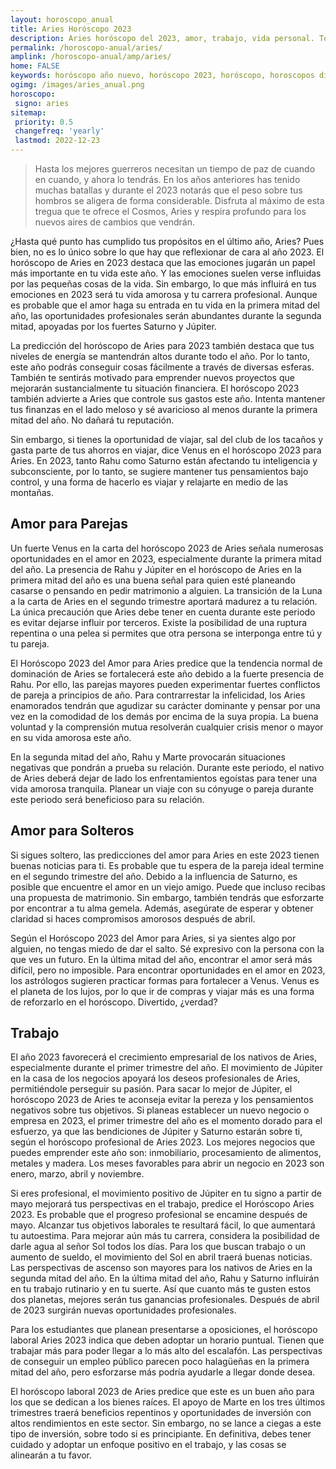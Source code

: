 ```yaml
---
layout: horoscopo_anual
title: Aries Horóscopo 2023 
description: Aries horóscopo del 2023, amor, trabajo, vida personal. Todas las predicciones para Aries 2023 gratis. Disfruta este año nuevo.
permalink: /horoscopo-anual/aries/
amplink: /horoscopo-anual/amp/aries/
home: FALSE
keywords: horóscopo año nuevo, horóscopo 2023, horóscopo, horoscopos diarios gratis del dia de hoy, horóscopo diario gratis,horóscopo ano nuevo 2023, horóscopo esperanza gracia, horoscopo Aries 2023, horoscop, horóscopos gratis, horoscopo Aries, horoscopo Aries 2023 gratis, Tarot, Astrologia, Zodíaco, Aries, horoscopo gratis,tarot en femenino,videncia gratuita,horoscopos gratuitos,horóscopos, astrologia,videncia gratis
ogimg: /images/aries_anual.png
horoscopo:
 signo: aries
sitemap:
 priority: 0.5
 changefreq: 'yearly'
 lastmod: 2022-12-23
---
```





> Hasta los mejores guerreros necesitan un tiempo de paz de cuando en cuando, y ahora lo tendrás. En los años anteriores has tenido muchas batallas y durante el 2023 notarás que el peso sobre tus hombros se aligera de forma considerable. Disfruta al máximo de esta tregua que te ofrece el Cosmos, Aries y respira profundo para los nuevos aires de cambios que vendrán.


¿Hasta qué punto has cumplido tus propósitos en el último año, Aries? Pues bien, no es lo único sobre lo que hay que reflexionar de cara al año 2023. El horóscopo de Aries en 2023 destaca que las emociones jugarán un papel más importante en tu vida este año. Y las emociones suelen verse influidas por las pequeñas cosas de la vida. Sin embargo, lo que más influirá en tus emociones en 2023 será tu vida amorosa y tu carrera profesional. Aunque es probable que el amor haga su entrada en tu vida en la primera mitad del año, las oportunidades profesionales serán abundantes durante la segunda mitad, apoyadas por los fuertes Saturno y Júpiter.

La predicción del horóscopo de Aries para 2023 también destaca que tus niveles de energía se mantendrán altos durante todo el año. Por lo tanto, este año podrás conseguir cosas fácilmente a través de diversas esferas. También te sentirás motivado para emprender nuevos proyectos que mejorarán sustancialmente tu situación financiera. El horóscopo 2023 también advierte a Aries que controle sus gastos este año. Intenta mantener tus finanzas en el lado meloso y sé avaricioso al menos durante la primera mitad del año. No dañará tu reputación.

Sin embargo, si tienes la oportunidad de viajar, sal del club de los tacaños y gasta parte de tus ahorros en viajar, dice Venus en el horóscopo 2023 para Aries. En 2023, tanto Rahu como Saturno están afectando tu inteligencia y subconsciente, por lo tanto, se sugiere mantener tus pensamientos bajo control, y una forma de hacerlo es viajar y relajarte en medio de las montañas.

## Amor para Parejas

Un fuerte Venus en la carta del horóscopo 2023 de Aries señala numerosas oportunidades en el amor en 2023, especialmente durante la primera mitad del año. La presencia de Rahu y Júpiter en el horóscopo de Aries en la primera mitad del año es una buena señal para quien esté planeando casarse o pensando en pedir matrimonio a alguien. La transición de la Luna a la carta de Aries en el segundo trimestre aportará madurez a tu relación. La única precaución que Aries debe tener en cuenta durante este periodo es evitar dejarse influir por terceros. Existe la posibilidad de una ruptura repentina o una pelea si permites que otra persona se interponga entre tú y tu pareja.

El Horóscopo 2023 del Amor para Aries predice que la tendencia normal de dominación de Aries se fortalecerá este año debido a la fuerte presencia de Rahu. Por ello, las parejas mayores pueden experimentar fuertes conflictos de pareja a principios de año. Para contrarrestar la infelicidad, los Aries enamorados tendrán que agudizar su carácter dominante y pensar por una vez en la comodidad de los demás por encima de la suya propia. La buena voluntad y la comprensión mutua resolverán cualquier crisis menor o mayor en su vida amorosa este año.

En la segunda mitad del año, Rahu y Marte provocarán situaciones negativas que pondrán a prueba su relación. Durante este periodo, el nativo de Aries deberá dejar de lado los enfrentamientos egoístas para tener una vida amorosa tranquila. Planear un viaje con su cónyuge o pareja durante este periodo será beneficioso para su relación.

## Amor para Solteros

Si sigues soltero, las predicciones del amor para Aries en este 2023 tienen buenas noticias para ti. Es probable que tu espera de la pareja ideal termine en el segundo trimestre del año. Debido a la influencia de Saturno, es posible que encuentre el amor en un viejo amigo. Puede que incluso recibas una propuesta de matrimonio. Sin embargo, también tendrás que esforzarte por encontrar a tu alma gemela. Además, asegúrate de esperar y obtener claridad si haces compromisos amorosos después de abril.

Según el Horóscopo 2023 del Amor para Aries, si ya sientes algo por alguien, no tengas miedo de dar el salto. Sé expresivo con la persona con la que ves un futuro. En la última mitad del año, encontrar el amor será más difícil, pero no imposible. Para encontrar oportunidades en el amor en 2023, los astrólogos sugieren practicar formas para fortalecer a Venus. Venus es el planeta de los lujos, por lo que ir de compras y viajar más es una forma de reforzarlo en el horóscopo. Divertido, ¿verdad?

## Trabajo

El año 2023 favorecerá el crecimiento empresarial de los nativos de Aries, especialmente durante el primer trimestre del año. El movimiento de Júpiter en la casa de los negocios apoyará los deseos profesionales de Aries, permitiéndole perseguir su pasión. Para sacar lo mejor de Júpiter, el horóscopo 2023 de Aries te aconseja evitar la pereza y los pensamientos negativos sobre tus objetivos. Si planeas establecer un nuevo negocio o empresa en 2023, el primer trimestre del año es el momento dorado para el esfuerzo, ya que las bendiciones de Júpiter y Saturno estarán sobre ti, según el horóscopo profesional de Aries 2023. Los mejores negocios que puedes emprender este año son: inmobiliario, procesamiento de alimentos, metales y madera. Los meses favorables para abrir un negocio en 2023 son enero, marzo, abril y noviembre.

Si eres profesional, el movimiento positivo de Júpiter en tu signo a partir de mayo mejorará tus perspectivas en el trabajo, predice el Horóscopo Aries 2023. Es probable que el progreso profesional se encamine después de mayo. Alcanzar tus objetivos laborales te resultará fácil, lo que aumentará tu autoestima. Para mejorar aún más tu carrera, considera la posibilidad de darle agua al señor Sol todos los días. Para los que buscan trabajo o un aumento de sueldo, el movimiento del Sol en abril traerá buenas noticias. Las perspectivas de ascenso son mayores para los nativos de Aries en la segunda mitad del año. En la última mitad del año, Rahu y Saturno influirán en tu trabajo rutinario y en tu suerte. Así que cuanto más te gusten estos dos planetas, mejores serán tus ganancias profesionales. Después de abril de 2023 surgirán nuevas oportunidades profesionales.

Para los estudiantes que planean presentarse a oposiciones, el horóscopo laboral Aries 2023 indica que deben adoptar un horario puntual. Tienen que trabajar más para poder llegar a lo más alto del escalafón. Las perspectivas de conseguir un empleo público parecen poco halagüeñas en la primera mitad del año, pero esforzarse más podría ayudarle a llegar donde desea.

El horóscopo laboral 2023 de Aries predice que este es un buen año para los que se dedican a los bienes raíces. El apoyo de Marte en los tres últimos trimestres traerá beneficios repentinos y oportunidades de inversión con altos rendimientos en este sector. Sin embargo, no se lance a ciegas a este tipo de inversión, sobre todo si es principiante. En definitiva, debes tener cuidado y adoptar un enfoque positivo en el trabajo, y las cosas se alinearán a tu favor.